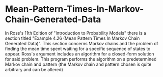 # Mean-Pattern-Times-In-Markov-Chain-Generated-Data
In Ross's 11th Edition of "Introduction to Probability Models" there is a section titled "Example 4.26 (Mean Pattern Times In Markov Chain Generated Data)". This section concerns Markov chains and the problem of finding the mean time spent waiting for a specific sequence of states to appear. Ross's argument includes an algorithm for a closed-form solution for said problem. This program performs the algorithm on a predetermined Markov chain and pattern (the Markov chain and pattern chosen is quite arbitrary and can be altered)
